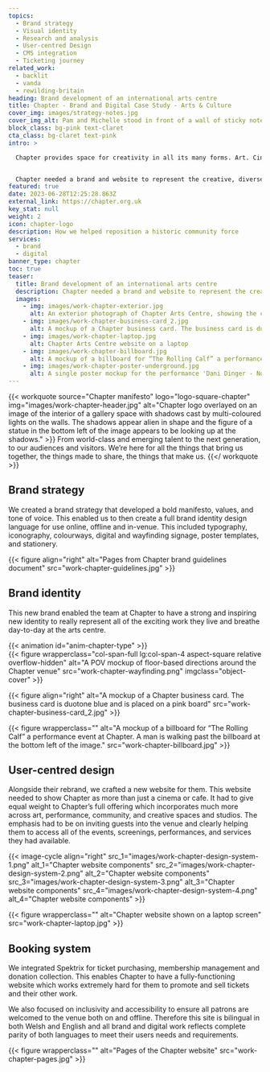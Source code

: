 ```yaml
---
topics:
  - Brand strategy
  - Visual identity
  - Research and analysis
  - User-centred Design
  - CMS integration
  - Ticketing journey
related_work:
  - backlit
  - vanda
  - rewilding-britain
heading: Brand development of an international arts centre
title: Chapter - Brand and Digital Case Study - Arts & Culture  
cover_img: images/strategy-notes.jpg
cover_img_alt: Pam and Michelle stood in front of a wall of sticky notes
block_class: bg-pink text-claret
cta_class: bg-claret text-pink
intro: >

  Chapter provides space for creativity in all its many forms. Art. Cinema. Theatre. Community. The stories unfolding in their centre, from their creative spaces to their café. They believe art is what you make it. That’s why they seek to nurture and embolden every artist, every creative, every curious mind.


  Chapter needed a brand and website to represent the creative, diverse, community-centric work they do on both a local and international level. They wanted to stand out as an organisation that has something to say, to show, and to make people feel something. They also wanted to ensure they were as inclusive as possible to all communities in the area and much further afield.
featured: true
date: 2023-06-28T12:25:28.863Z
external_link: https://chapter.org.uk
key_stat: null
weight: 2
icon: chapter-logo
description: How we helped reposition a historic community force
services:
  - brand
  - digital
banner_type: chapter
toc: true
teaser:
  title: Brand development of an international arts centre
  description: Chapter needed a brand and website to represent the creative, diverse, community-centric work they do on both a local and international level.
  images:
    - img: images/work-chapter-exterior.jpg
      alt: An exterior photograph of Chapter Arts Centre, showing the community garden
    - img: images/work-chapter-business-card_2.jpg
      alt: A mockup of a Chapter business card. The business card is duotone blue and is placed on a pink board
    - img: images/work-chapter-laptop.jpg
      alt: Chapter Arts Centre website on a laptop
    - img: images/work-chapter-billboard.jpg
      alt: A mockup of a billboard for “The Rolling Calf” a performance event at Chapter. A man is walking past the billboard at the bottom left of the image.
    - img: images/work-chapter-poster-underground.jpg
      alt: A single poster mockup for the performance 'Dani Dinger - No Sense of Watching'. The poster is in a subway.
---
```



{{< workquote source="Chapter manifesto" logo="logo-square-chapter" img="images/work-chapter-header.jpg" alt="Chapter logo overlayed on an image of the interior of a gallery space with shadows cast by multi-coloured lights on the walls. The shadows appear alien in shape and the figure of a statue in the bottom left of the image appears to be looking up at the shadows." >}}
From world-class and emerging talent to the next generation, to our audiences and visitors. We’re here for all the things that bring us together, the things made to share, the things that make us.
{{</ workquote >}}


<!-- Text right -->
<div class="w-full grid grid-cols-12 gap-x-2.5 gap-y-6 lg:gap-6 xl:gap-8">
  <div class="prose col-span-full lg:col-span-8 lg:col-start-5">

  ## Brand strategy

  We created a brand strategy that developed a bold manifesto, values, and tone of voice. This enabled us to then create a full brand identity design language for use online, offline and in-venue. This included typography, iconography, colourways, digital and wayfinding signage, poster templates, and stationery.

  </div>
</div>

{{< figure align="right" alt="Pages from Chapter brand guidelines document" src="work-chapter-guidelines.jpg" >}}



<!-- Text left -->
<div class="w-full grid grid-cols-12 gap-x-2.5 gap-y-6 lg:gap-6 xl:gap-8">
  <div class="prose col-span-full lg:col-span-8">

  ## Brand identity

  This new brand enabled the team at Chapter to have a strong and inspiring new identity to really represent all of the exciting work they live and breathe day-to-day at the arts centre.

  </div>
</div>


<div class="w-full grid grid-cols-12 gap-x-2.5 gap-y-6 lg:gap-6 xl:gap-8">
  <div class="col-span-full lg:col-span-4 aspect-square relative overflow-hidden">
    {{< animation id="anim-chapter-type" >}}
  </div>
  {{< figure wrapperclass="col-span-full lg:col-span-4 aspect-square relative overflow-hidden" alt="A POV mockup of floor-based directions around the Chapter venue" src="work-chapter-wayfinding.png" imgclass="object-cover" >}}
</div>

{{< figure align="right" alt="A mockup of a Chapter business card. The business card is duotone blue and is placed on a pink board" src="work-chapter-business-card_2.jpg" >}}


{{< figure wrapperclass="" alt="A mockup of a billboard for “The Rolling Calf” a performance event at Chapter. A man is walking past the billboard at the bottom left of the image." src="work-chapter-billboard.jpg" >}}



<!-- Text right -->
<div class="w-full grid grid-cols-12 gap-x-2.5 gap-y-6 lg:gap-6 xl:gap-8">
  <div class="prose col-span-full lg:col-span-8 lg:col-start-5">

  ## User-centred design

  Alongside their rebrand, we crafted a new website for them. This website needed to show Chapter as more than just a cinema or cafe. It had to give equal weight to Chapter’s full offering which incorporates much more across art, performance, community, and creative spaces and studios. The emphasis had to be on inviting guests into the venue and clearly helping them to access all of the events, screenings, performances, and services they had available.

  </div>
</div>

{{< image-cycle
  align="right"
  src_1="images/work-chapter-design-system-1.png"
  alt_1="Chapter website components"
  src_2="images/work-chapter-design-system-2.png"
  alt_2="Chapter website components"
  src_3="images/work-chapter-design-system-3.png"
  alt_3="Chapter website components"
  src_4="images/work-chapter-design-system-4.png"
  alt_4="Chapter website components" >}}

{{< figure wrapperclass="" alt="Chapter website shown on a laptop screen" src="work-chapter-laptop.jpg" >}}

<!-- Text left -->
<div class="w-full grid grid-cols-12 gap-x-2.5 gap-y-6 lg:gap-6 xl:gap-8">
  <div class="prose col-span-full lg:col-span-8">

  ## Booking system

  We integrated Spektrix for ticket purchasing, membership management and donation collection. This enables Chapter to have a fully-functioning website which works extremely hard for them to promote and sell tickets and their other work.

  We also focused on inclusivity and accessibility to ensure all patrons are welcomed to the venue both on and offline. Therefore this site is bilingual in both Welsh and English and all brand and digital work reflects complete parity of both languages to meet their users needs and requirements.

  </div>
</div>

{{< figure wrapperclass="" alt="Pages of the Chapter website" src="work-chapter-pages.jpg" >}}